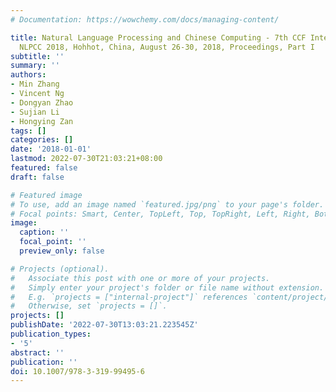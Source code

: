 ```yaml
---
# Documentation: https://wowchemy.com/docs/managing-content/

title: Natural Language Processing and Chinese Computing - 7th CCF International Conference,
  NLPCC 2018, Hohhot, China, August 26-30, 2018, Proceedings, Part I
subtitle: ''
summary: ''
authors:
- Min Zhang
- Vincent Ng
- Dongyan Zhao
- Sujian Li
- Hongying Zan
tags: []
categories: []
date: '2018-01-01'
lastmod: 2022-07-30T21:03:21+08:00
featured: false
draft: false

# Featured image
# To use, add an image named `featured.jpg/png` to your page's folder.
# Focal points: Smart, Center, TopLeft, Top, TopRight, Left, Right, BottomLeft, Bottom, BottomRight.
image:
  caption: ''
  focal_point: ''
  preview_only: false

# Projects (optional).
#   Associate this post with one or more of your projects.
#   Simply enter your project's folder or file name without extension.
#   E.g. `projects = ["internal-project"]` references `content/project/deep-learning/index.md`.
#   Otherwise, set `projects = []`.
projects: []
publishDate: '2022-07-30T13:03:21.223545Z'
publication_types:
- '5'
abstract: ''
publication: ''
doi: 10.1007/978-3-319-99495-6
---
```

